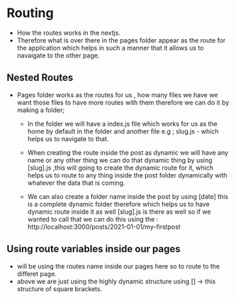 # Routing

- How the routes works in the nextjs.
- Therefore what is over there in the pages folder appear as the route for the application which helps in such a manner that it allows us to navaigate to the other page.

## Nested Routes

- Pages folder works as the routes for us , how many files we have we want those files to have more routes with them therefore we can do it by making a folder;

  - In the folder we will have a index.js file which works for us as the home by default in the folder and another file e.g ; slug.js - which helps us to navigate to that.

  - When creating the route inside the post as dynamic we will have any name or any other thing we can do that dynamic thing by using [slug].js ,this will going to create the dynamic route for it, which helps us to route to any thing inside the post folder dynamically with whatever the data that is coming.

  - We can also create a folder name inside the post by using [date] this is a complete dynamic folder therefore which helps us to have dynamic route inside it as well [slug].js is there as well so if we wanted to call that we can do this using the :
    http://localhost:3000/posts/2021-01-01/my-firstpost

## Using route variables inside our pages

- will be using the routes name inside our pages here so to route to the differet page.
- above we are just using the highly dynamic structure using [] -> this structure of square brackets.
